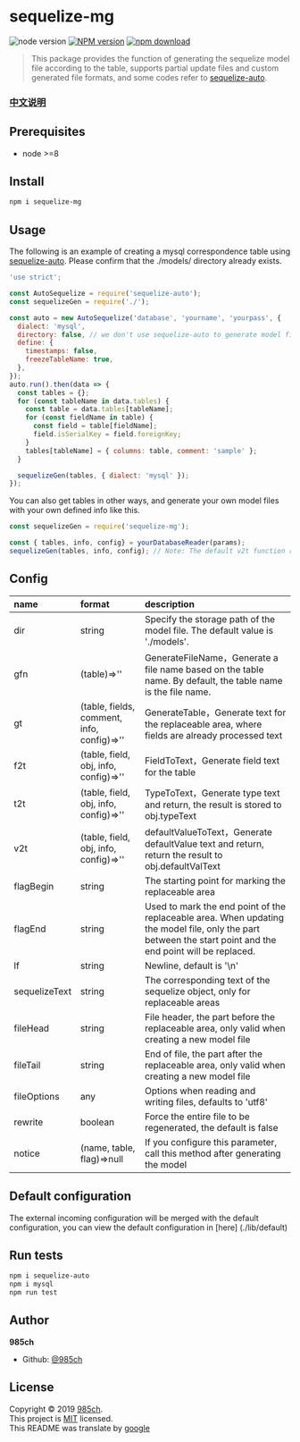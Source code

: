 # sequelize-mg
![node version][node-image]
[![NPM version][npm-image]][npm-url]
[![npm download][download-image]][download-url]

[node-image]: https://img.shields.io/badge/node-%3E%3D8-blue.svg
[npm-image]: https://img.shields.io/npm/v/sequelize-mg.svg?style=flat-square
[npm-url]: https://npmjs.org/package/sequelize-mg
[download-image]: https://img.shields.io/npm/dm/sequelize-mg.svg?style=flat-square
[download-url]: https://npmjs.org/package/sequelize-mg

> This package provides the function of generating the sequelize model file according to the table, supports partial update files and custom generated file formats, and some codes refer to [sequelize-auto](https://github.com/sequelize/sequelize-auto).

### [中文说明](./README.zh_CN.md)
## Prerequisites

- node &gt;=8

## Install

```sh
npm i sequelize-mg
```
## Usage
The following is an example of creating a mysql correspondence table using [sequelize-auto](https://github.com/sequelize/sequelize-auto). Please confirm that the ./models/ directory already exists.
```js
'use strict';

const AutoSequelize = require('sequelize-auto');
const sequelizeGen = require('./');

const auto = new AutoSequelize('database', 'yourname', 'yourpass', {
  dialect: 'mysql',
  directory: false, // we don't use sequelize-auto to generate model files
  define: {
    timestamps: false,
    freezeTableName: true,
  },
});
auto.run().then(data => {
  const tables = {};
  for (const tableName in data.tables) {
    const table = data.tables[tableName];
    for (const fieldName in table) {
      const field = table[fieldName];
      field.isSerialKey = field.foreignKey;
    }
    tables[tableName] = { columns: table, comment: 'sample' };
  }

  sequelizeGen(tables, { dialect: 'mysql' });
});
```
You can also get tables in other ways, and generate your own model files with your own defined info like this.
```js
const sequelizeGen = require('sequelize-mg');

const { tables, info, config} = yourDatabaseReader(params);
sequelizeGen(tables, info, config); // Note: The default v2t function requires info.dialect to be present and is a string
```
## Config
| name | format | description |
|:-----|:-------|:------------|
| dir | string | Specify the storage path of the model file. The default value is './models'. |
| gfn | (table)=>'' | GenerateFileName，Generate a file name based on the table name. By default, the table name is the file name. |
| gt | (table, fields, comment, info, config)=>'' | GenerateTable，Generate text for the replaceable area, where fields are already processed text |
| f2t | (table, field, obj, info, config)=>'' | FieldToText，Generate field text for the table |
| t2t | (table, field, obj, info, config)=>'' | TypeToText，Generate type text and return, the result is stored to obj.typeText |
| v2t | (table, field, obj, info, config)=>'' | defaultValueToText，Generate defaultValue text and return, return the result to obj.defaultValText |
| flagBegin | string | The starting point for marking the replaceable area |
| flagEnd | string | Used to mark the end point of the replaceable area. When updating the model file, only the part between the start point and the end point will be replaced. |
| lf | string | Newline, default is '\n' |
| sequelizeText | string | The corresponding text of the sequelize object, only for replaceable areas |
| fileHead | string | File header, the part before the replaceable area, only valid when creating a new model file |
| fileTail | string | End of file, the part after the replaceable area, only valid when creating a new model file |
| fileOptions | any | Options when reading and writing files, defaults to 'utf8' |
| rewrite | boolean | Force the entire file to be regenerated, the default is false |
| notice | (name, table, flag)=>null | If you configure this parameter, call this method after generating the model |

## Default configuration
The external incoming configuration will be merged with the default configuration, you can view the default configuration in [here] (./lib/default)
## Run tests

```sh
npm i sequelize-auto
npm i mysql
npm run test
```

## Author

 **985ch**

* Github: [@985ch](https://github.com/985ch)

## License

Copyright © 2019 [985ch](https://github.com/985ch).<br />
This project is [MIT](https://github.com/985ch/sequelize-mg/blob/master/LICENSE) licensed.<br />
This README was translate by [google](https://translate.google.cn)

